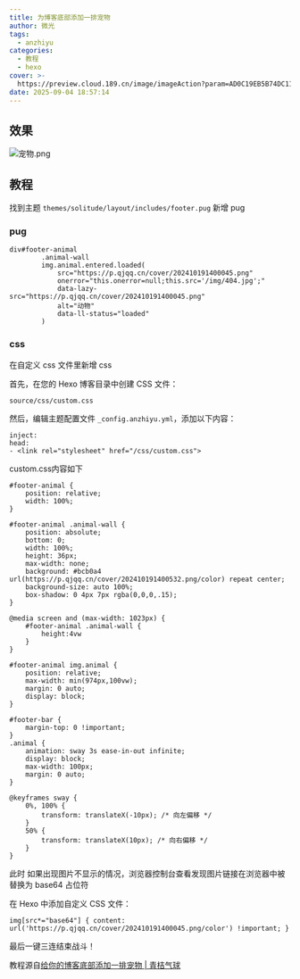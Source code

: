 ```yaml
---
title: 为博客底部添加一排宠物
author: 微光
tags:
  - anzhiyu
categories:
  - 教程
  - hexo
cover: >-
  https://preview.cloud.189.cn/image/imageAction?param=AD0C19EB5B74DC11FB56370E2C23A3F3CF2C16C2516C99EBD8A03E73F8F4CA997B496E49D44B952E70B37B6177944AC1FDA498ADE7F988836723116AF739F420A767DA0ABAE3E58C5663EFB93B5582BC9DEC8CBD686AB372FC59CAB9D64DE3CEC7E913281DAC823DD59444EC40571C328D96E5AD
date: 2025-09-04 18:57:14
---
```

## 效果

![宠物.png](https://preview.cloud.189.cn/image/imageAction?param=2890CA30A0F4503B3B5A848178487A3DA129FB8918F754F028209728517142C62D7A2696BF9D2832195A4DE25CD02B58E6919E29E43FDEF4BEAF8CAA65958CA181AEE5E7F02FE91ED21CA9CB52A9816176380873E604381F3D991280ECBBAD81DB9DE083DCA83296774207A9D5EF01C82BF375AF)

## 教程

找到主题 `themes/solitude/layout/includes/footer.pug` 新增 pug

### pug

```
div#footer-animal
        .animal-wall
        img.animal.entered.loaded(
            src="https://p.qjqq.cn/cover/202410191400045.png"
            onerror="this.onerror=null;this.src='/img/404.jpg';"
            data-lazy-src="https://p.qjqq.cn/cover/202410191400045.png"
            alt="动物"
            data-ll-status="loaded"
        )
```

### css

在自定义 css 文件里新增 css

首先，在您的 Hexo 博客目录中创建 CSS 文件：

```
source/css/custom.css
```

然后，编辑主题配置文件 `_config.anzhiyu.yml`，添加以下内容：

```
inject:
head:
- <link rel="stylesheet" href="/css/custom.css">

```

custom.css内容如下

```
#footer-animal {
    position: relative;
    width: 100%;
}

#footer-animal .animal-wall {
    position: absolute;
    bottom: 0;
    width: 100%;
    height: 36px;
    max-width: none;
    background: #bcb0a4 url(https://p.qjqq.cn/cover/202410191400532.png/color) repeat center;
    background-size: auto 100%;
    box-shadow: 0 4px 7px rgba(0,0,0,.15);
}

@media screen and (max-width: 1023px) {
    #footer-animal .animal-wall {
        height:4vw
    }
}

#footer-animal img.animal {
    position: relative;
    max-width: min(974px,100vw);
    margin: 0 auto;
    display: block;
}

#footer-bar {
    margin-top: 0 !important;
}
.animal {
    animation: sway 3s ease-in-out infinite;
    display: block;
    max-width: 100px;
    margin: 0 auto;
}

@keyframes sway {
    0%, 100% {
        transform: translateX(-10px); /* 向左偏移 */
    }
    50% {
        transform: translateX(10px); /* 向右偏移 */
    }
}
```

此时 如果出现图片不显示的情况，浏览器控制台查看发现图片链接在浏览器中被替换为 base64 占位符

在 Hexo 中添加自定义 CSS 文件：

```
img[src*="base64"] { content: url('https://p.qjqq.cn/cover/202410191400045.png/color') !important; }
```

最后一键三连结束战斗！

教程源自[给你的博客底部添加一排宠物 | 青桔气球](https://blog.qjqq.cn/posts/f69c.html)
